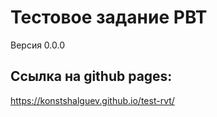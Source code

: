 # **Тестовое задание РВТ**

Версия 0.0.0


## Ссылка на github pages:
https://konstshalguev.github.io/test-rvt/